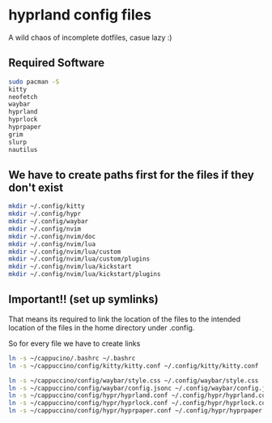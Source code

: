 # hyprland config files

A wild chaos of incomplete dotfiles, casue lazy :)

## Required Software

```bash
sudo pacman -S
kitty
neofetch
waybar
hyprland
hyprlock
hyprpaper
grim
slurp
nautilus
```

## We have to create paths first for the files if they don't exist

```bash
mkdir ~/.config/kitty
mkdir ~/.config/hypr
mkdir ~/.config/waybar
mkdir ~/.config/nvim
mkdir ~/.config/nvim/doc
mkdir ~/.config/nvim/lua
mkdir ~/.config/nvim/lua/custom
mkdir ~/.config/nvim/lua/custom/plugins
mkdir ~/.config/nvim/lua/kickstart
mkdir ~/.config/nvim/lua/kickstart/plugins
```

## Important!! (set up symlinks)

That means its required to link the location of the files to the intended location of the files in the home directory under .config.

So for every file we have to create links 

```bash
ln -s ~/cappucino/.bashrc ~/.bashrc
ln -s ~/cappuccino/config/kitty/kitty.conf ~/.config/kitty/kitty.conf

ln -s ~/cappuccino/config/waybar/style.css ~/.config/waybar/style.css
ln -s ~/cappuccino/config/waybar/config.jsonc ~/.config/waybar/config.jsonc
ln -s ~/cappuccino/config/hypr/hyprland.conf ~/.config/hypr/hyprland.conf
ln -s ~/cappuccino/config/hypr/hyprlock.conf ~/.config/hypr/hyprlock.conf
ln -s ~/cappuccino/config/hypr/hyprpaper.conf ~/.config/hypr/hyprpaper.conf

```
